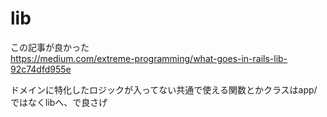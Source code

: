 # lib
この記事が良かった  
https://medium.com/extreme-programming/what-goes-in-rails-lib-92c74dfd955e

ドメインに特化したロジックが入ってない共通で使える関数とかクラスはapp/ではなくlibへ、で良さげ